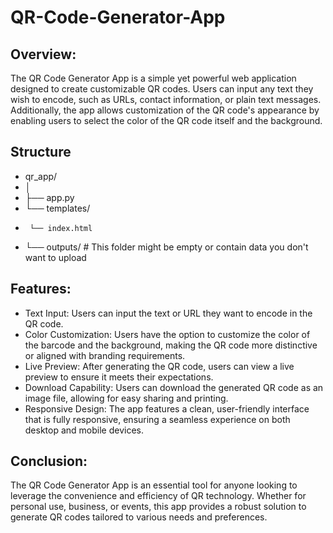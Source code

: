 # QR-Code-Generator-App

## Overview:

The QR Code Generator App is a simple yet powerful web application designed to create customizable QR codes. Users can input any text they wish to encode, such as URLs, contact information, or plain text messages. Additionally, the app allows customization of the QR code's appearance by enabling users to select the color of the QR code itself and the background.

## Structure

-  qr_app/
-  │
-  ├── app.py
-  └── templates/
-      └── index.html
-  └── outputs/   # This folder might be empty or contain data you don't want to upload

## Features:

- Text Input: Users can input the text or URL they want to encode in the QR code.
- Color Customization: Users have the option to customize the color of the barcode and the background, making the QR code more distinctive or aligned with branding requirements.
- Live Preview: After generating the QR code, users can view a live preview to ensure it meets their expectations.
- Download Capability: Users can download the generated QR code as an image file, allowing for easy sharing and printing.
- Responsive Design: The app features a clean, user-friendly interface that is fully responsive, ensuring a seamless experience on both desktop and mobile devices.

## Conclusion:

The QR Code Generator App is an essential tool for anyone looking to leverage the convenience and efficiency of QR technology. Whether for personal use, business, or events, this app provides a robust solution to generate QR codes tailored to various needs and preferences.

